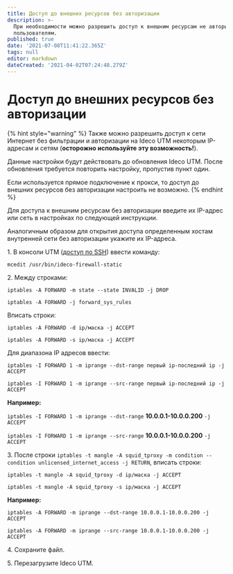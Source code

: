 ```yaml
---
title: Доступ до внешних ресурсов без авторизации
description: >-
  При необходимости можно разрешить доступ к внешним ресурсам не авторизованным
  пользователям.
published: true
date: '2021-07-08T11:41:22.365Z'
tags: null
editor: markdown
dateCreated: '2021-04-02T07:24:48.279Z'
---
```


# Доступ до внешних ресурсов без авторизации

 {% hint style="warning" %}
Также можно разрешить доступ к сети Интернет без фильтрации и авторизации на Ideco UTM некоторым IP-адресам и сетям (**осторожно используйте эту возможность!**).

Данные настройки будут действовать до обновления Ideco UTM. После обновления требуется повторить настройку, пропустив пункт один.

Если используется прямое подключение к прокси, то доступ до внешних ресурсов без авторизации настроить не возможно.
{% endhint %}

Для доступа к внешним ресурcам без авторизации введите их IP-адрес или сеть в настройках по следующей инструкции. 

Аналогичным образом для открытия доступа определенным хостам внутренней сети без авторизации укажите их IP-адреса.

1\. В консоли UTM ([доступ по SSH](../access-rules/admins.md)) ввести команду:

`mcedit /usr/bin/ideco-firewall-static`

2\. Между строками:

`iptables -A FORWARD -m state --state INVALID -j DROP`

`iptables -A FORWARD -j forward_sys_rules`

Вписать строки:

`iptables -A FORWARD -d ip/маска -j ACCEPT`

`iptables -A FORWARD -s ip/маска -j ACCEPT`

Для диапазона IP адресов ввести:

`iptables -I FORWARD 1 -m iprange --dst-range первый ip-последний ip -j ACCEPT`&#x20;

`iptables -I FORWARD 1 -m iprange --src-range первый ip-последний ip -j ACCEPT`

**Например:**&#x20;

`iptables -I FORWARD 1 -m iprange --dst-range` **10.0.0.1-10.0.0.200** `-j ACCEPT`&#x20;

`iptables -I FORWARD 1 -m iprange --src-range` **10.0.0.1-10.0.0.200** `-j ACCEPT`

3\. После строки `iptables -t mangle -A squid_tproxy -m condition --condition unlicensed_internet_access -j RETURN`, вписать строки:  

`iptables -t mangle -A squid_tproxy -d ip/маска -j ACCEPT`

`iptables -t mangle -A squid_tproxy -s ip/маска -j ACCEPT` 

**Например:**

`iptables -A FORWARD -m iprange --dst-range 10.0.0.1-10.0.0.200 -j ACCEPT`

`iptables -A FORWARD -m iprange --src-range 10.0.0.1-10.0.0.200 -j ACCEPT`

4\. Сохраните файл.

5\. Перезагрузите Ideco UTM.

